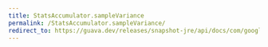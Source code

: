 ```yaml
---
title: StatsAccumulator.sampleVariance
permalink: /StatsAccumulator.sampleVariance/
redirect_to: https://guava.dev/releases/snapshot-jre/api/docs/com/google/common/math/StatsAccumulator.html#sampleVariance--
---
```

